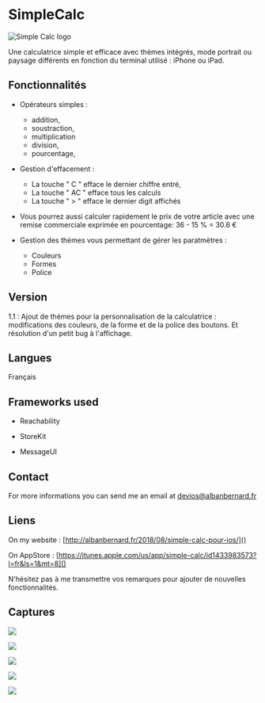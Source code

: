 # SimpleCalc

![Simple Calc logo](https://albanbernard.fr/ABApps/SimpleCalc160.jpg)

Une calculatrice simple et efficace avec thèmes intégrés, mode portrait ou paysage différents en fonction du terminal utilisé : iPhone ou iPad.

## Fonctionnalités

- Opérateurs simples : 
	- addition, 
	- soustraction, 
	- multiplication 
	- division,
	- pourcentage,

- Gestion d'effacement :
	-  La touche " C " efface le dernier chiffre entré,
	-  La touche " AC " efface tous les calculs 
	-  La touche " > " efface le dernier digit affichés

- Vous pourrez aussi calculer rapidement le prix de votre article avec une remise commerciale exprimée en pourcentage: 36 - 15 % = 30.6 €

- Gestion des thèmes vous permettant de gérer les paratmètres :
	- Couleurs
	- Formes
	- Police

## Version

1.1 : Ajout de thèmes pour la personnalisation de la calculatrice : modifications des couleurs, de la forme et de la police des boutons. Et résolution d'un petit bug à l'affichage.


## Langues

Français

## Frameworks used

- Reachability


- StoreKit
- MessageUI


## Contact

For more informations you can send me an email at  <devios@albanbernard.fr> 

## Liens

On my website : [http://albanbernard.fr/2018/08/simple-calc-pour-ios/]()

On AppStore : [https://itunes.apple.com/us/app/simple-calc/id1433983573?l=fr&ls=1&mt=8]()

N'hésitez pas à me transmettre vos remarques pour ajouter de nouvelles fonctionnalités.


## Captures
![](https://albanbernard.fr/ABApps/SimpleCalc/Simulator%20Screen%20Shot%20-%20iPhone%20X%20-%202018-09-01%20at%2010.48.58.png)

![](https://albanbernard.fr/ABApps/SimpleCalc/Simulator%20Screen%20Shot%20-%20iPhone%20X%20-%202018-09-01%20at%2010.49.36.png)

![](https://albanbernard.fr/ABApps/SimpleCalc/Simulator%20Screen%20Shot%20-%20iPhone%20X%20-%202018-09-01%20at%2010.50.05.png)

![](https://albanbernard.fr/ABApps/SimpleCalc/Simulator%20Screen%20Shot%20-%20iPhone%20X%20-%202018-09-01%20at%2010.51.36.png)

![](https://albanbernard.fr/ABApps/SimpleCalc/Simulator%20Screen%20Shot%20-%20iPhone%20X%20-%202018-09-01%20at%2010.53.18.png)
